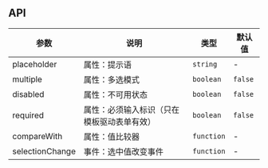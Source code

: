 ## API

| 参数 | 说明 | 类型 | 默认值 |
| --- | --- | --- | --- |
| placeholder | 属性：提示语 | `string` | - |
| multiple | 属性：多选模式 | `boolean` | `false` |
| disabled | 属性：不可用状态 | `boolean` | `false` |
| required | 属性：必须输入标识（只在模板驱动表单有效） | `boolean` | `false` |
| compareWith | 属性：值比较器 | `function` | - |
| selectionChange | 事件：选中值改变事件 | `function` | - |
